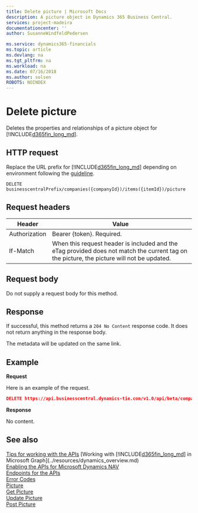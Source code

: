 ```yaml
---
title: Delete picture | Microsoft Docs
description: A picture object in Dynamics 365 Business Central. 
services: project-madeira
documentationcenter: ''
author: SusanneWindfeldPedersen

ms.service: dynamics365-financials
ms.topic: article
ms.devlang: na
ms.tgt_pltfrm: na
ms.workload: na
ms.date: 07/16/2018
ms.author: solsen
ROBOTS: NOINDEX
---
```


# Delete picture
Deletes the properties and relationships of a picture object for [!INCLUDE[d365fin_long_md](../../includes/d365fin_long_md.md)].

## HTTP request
Replace the URL prefix for [!INCLUDE[d365fin_long_md](../../includes/d365fin_long_md.md)] depending on environment following the [guideline](../../api-reference/v1.0/endpoints-apis-for-dynamics.md).
```
DELETE businesscentralPrefix/companies({companyId})/items({itemId})/picture
```

## Request headers

|Header|Value|
|------|-----|
|Authorization  |Bearer {token}. Required. |
|If-Match| When this request header is included and the eTag provided does not match the current tag on the picture, the picture will not be updated.|

## Request body
Do not supply a request body for this method.

## Response
If successful, this method returns a `204 No Content` response code. It does not return anything in the response body.

The metadata will be updated on the same link.

## Example

**Request**

Here is an example of the request. 

```json
DELETE https://api.businesscentral.dynamics-tie.com/v1.0/api/beta/companies(companyId)/customers(customerId)/picture(customerId)
```

**Response**

No content.

## See also
[Tips for working with the APIs](business-central/dev-itpro/developer/devenv-connect-apps-tips)
[Working with [!INCLUDE[d365fin_long_md](../../includes/d365fin_long_md.md)] in Microsoft Graph](../resources/dynamics_overview.md)  
[Enabling the APIs for Microsoft Dynamics NAV](../../enabling-apis-for-dynamics-nav.md)  
[Endpoints for the APIs](../../endpoints-apis-for-dynamics.md)  
[Error Codes](../dynamics_error_codes.md)  
[Picture](../resources/dynamics_picture.md)  
[Get Picture](dynamics_picture_get.md)  
[Update Picture](dynamics_picture_update.md)  
[Post Picture](dynamics_create_picture.md)  